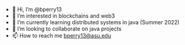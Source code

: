 - 👋 Hi, I’m @bperry13
- 👀 I’m interested in blockchains and web3
- 🌱 I’m currently learning distributed systems in java (Summer 2022)
- 💞️ I’m looking to collaborate on java projects
- 📫 How to reach me bperry13@asu.edu

<!---
bperry13/bperry13 is a ✨ special ✨ repository because its `README.md` (this file) appears on your GitHub profile.
You can click the Preview link to take a look at your changes.
--->
